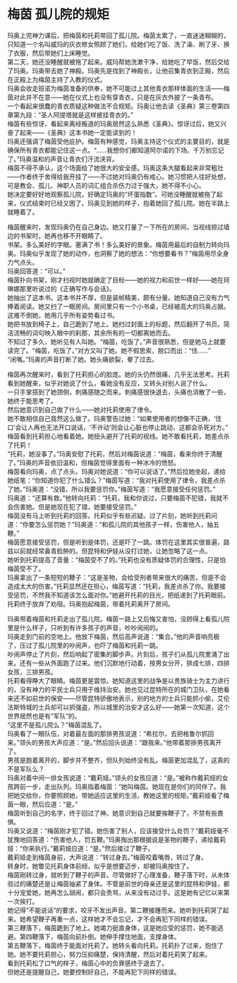 # 梅茵 孤儿院的规矩
玛奥上完神力课后，把梅茵和托莉带回了孤儿院。梅茵太累了，一直迷迷糊糊的，只知道一个名叫威玛的灰衣修女照顾了她们，给她们吃了饭、洗了澡、刷了牙、换了衣服，然后带她们上床睡觉。  
第二天，她还没睡醒就被拖了起来。威玛帮她洗漱干净，给她吃了早饭，然后交给了玛奥。玛奥带去她了神殿。玛奥先是找到了神殿长，让他召集青衣到正殿，然后在正殿上为梅茵主持了入教的仪式。  
玛奥会收走班诺为梅茵准备的供奉，她不可能过上其他青衣那样体面的生活——梅茵对此并不在意——她在仪式上也没有穿青衣，只是在灰衣外披了一条青布。  
一个看起来很蠢的青衣质疑这种做法不合规矩。玛奥让他去读《圣典》第三卷第四章第九段：“圣人阿提塔就是这样披挂青衣的。”  
梅茵有些惊讶，看起来离经叛道的玛奥居然这么熟悉《圣典》。惊讶过后，她又兴奋了起来——《圣典》这本书她一定能读到的！  
玛奥还强调了梅茵受他庇护。梅茵有种感觉，玛奥主持这个仪式的主要目的，就是确保所有青衣都能记住这一点。“……我想你们都知道阿尔诺的下场。千万别忘记了。”玛奥温和的声音让青衣们汗流浃背。  
梅茵不得不承认，这个场面给了她很大的安全感。玛奥这条大腿看起来非常粗壮——作者终于舍得给我开挂了——不过她对玛奥仍有戒心。她习惯把人往好处想，可是教会、孤儿、神职人员的词汇组合杀伤力过于强大，她不得不小心。  
她决定要好好地观察孤儿院，好确定玛奥的“坏蛋指数”。可她没睡醒就被拖了起来，仪式结束时已经又困了。玛奥见到她的样子，抱着她回了孤儿院。她在半路上就睡着了。  


梅茵醒来时，发现玛奥仍在自己身边。她又打量了一下所在的房间，当视线掠过墙边的书架时，她再也移不开眼睛了。  
书架。多么美好的字眼。塞满了书！多么美好的景象。梅茵用最后的自制力转向玛奥。玛奥似乎发现了她的动作，也洞察了她的想法：“你想要看书？”梅茵用尽全身力气点头。  
玛奥回答道：“可以。”  
梅茵扑向书架，刚才扫视时她就确定了目标——她的视力和前世一样好——她在珂琳娜那里听说过的《正确写作与会话》。  
她抽出了这本书。这本书并不厚，但是装帧精美，颇有分量。她知道自己没有力气捧着阅读。她又扫了一眼房间。房间里只有一个小书桌，已经被高大的玛奥占据。这难不倒她，她用几乎所有姿势看过书。  
她把书放到椅子上，自己跪到了地上。她扫过封面上的标题，然后翻开了书页。简洁流畅的词句映入眼中的刹那，其余所有的一切都离她而去。  
不知过了多久，她听见有人叫她。“梅茵，吃饭了。”声音很熟悉，但是她马上就要读完了。“梅茵，吃饭了。”对方又叫了她。她不假思索，脱口而出：“住……”  
“闭嘴。”玛奥的声音打断了她。她头痛欲裂，晕了过去。  


梅茵再次醒来时，看到了托莉担心的脸庞。她的头仍然很痛，几乎无法思考。托莉看到她醒来，似乎对她说了什么，看她没有反应，又转头对别人说了什么。  
一只手掌搭到了她颈侧，刺痛感随之而来。刺痛感很快退去，头痛也消散了一些，她终于能思考了。  
然后她意识到自己做了什么——她对托莉使用了律令。  
她不敢相信自己竟然这么做了。玛奥警告过她：“如果使用者的想像不正确，‘住口’会让人再也无法开口说话，‘不许动’则会让心脏也停止跳动，这都会杀死对方。”  
梅茵看到托莉担心地看着她。她扭头避开了托莉的视线。她不敢看托莉，她差点杀了托莉！  
“托莉，她没事了。”玛奥安慰了托莉，然后对梅茵说道：“梅茵，看来你终于清醒了。”玛奥的声音依旧温和，但梅茵觉得里面有一种冰冷的愤怒。  
梅茵看向玛奥，点了点头。玛奥对她说道：“你可以说话了。”然后拉她坐起，递给她纸笔：“你知道你犯了什么错么？”梅茵写道：“我对托莉使用了律令，我差点杀了她。”玛奥道：“没错，所以我要惩罚你。”梅茵写道：“我愿意接受任何惩罚。”  
玛奥道：“还算有救。”他转向托莉：“托莉，我和你说过，只要梅茵不犯错，我就不会伤害她。但是她现在犯了错，她要接受惩罚。”  
梅茵没有马上听到托莉的回答。托莉似乎有些迟疑。过了片刻，她听到托莉问道：“你要怎么惩罚她？”玛奥道：“和孤儿院的其他孩子一样，伤害他人，抽五鞭。”  
梅茵愿意接受惩罚，但是听到是体罚，还是吓了一跳。体罚在这里其实很普遍，路兹以前就经常鼻青脸肿的。但昆特和伊娃从没打过她，让她忽略了这一点。  
她听到托莉提高了音量：“梅茵受不了的。”托莉也没有质疑体罚的合理性，只是怕梅茵受不了。  
玛奥拿出了一条短短的鞭子：“这是圣物，会给受刑者带来很大的痛苦，但是不会造成太大的伤害。”托莉显然还在担心，梅茵写道：“托莉，我差点杀了你。我要接受惩罚，不然我不知道该怎么面对你。”她避开托莉的目光，把纸递到了托莉眼前。  
托莉终于放弃了劝阻。玛奥抱起梅茵，带着托莉离开了房间。  


玛奥带着梅茵和托莉走出了孤儿院。梅茵一路上又后悔又害怕，没顾得上看孤儿院里是什么样子，只听到有许多孩子的声音，吵吵闹闹的。  
玛奥走到门前的空地上。他放下梅茵，然后高声说道：“集合。”他的声音响亮极了，压过了孤儿院里的吵闹声，也吓了梅茵和托莉一跳。  
吵闹声停止了片刻，然后响起了密集的脚步声。片刻后，孩子们从孤儿院里涌了出来。还有一些从外面跑了过来。他们沉默地行动着，按男女分开，排成七排，四排女孩，三排男孩。  
托莉看得睁大了眼睛。梅茵更是震惊。她知道这里的战争是以贵族骑士为主力进行的，没有神力的平民士兵只用于维持治安。她也见过昆特所在的城门卫队，在她看来还不如前世的保安——尽管昆特骄傲地表示，别的地方的士兵只能抓小偷，艾伦法斯特城的士兵却可以抓强盗，所以城里的治安才这么好——她第一次知道，这个世界居然也是有“军队”的。  
“这里不是孤儿院么？”梅茵混乱了。  
玛奥看了一眼队伍，对着最左面的那排男孩说道：“希拉尔，去把格鲁尔抓回来。”领头的男孩大声应道：“是。”然后回头说道：“跟我来。”他带着那排男孩离开了。  
男孩是跑着离开的，脚步并不整齐，但队列始终没有乱。梅茵更加混乱了，这真的不是军队么？  
玛奥对着中间一排女孩说道：“戴莉娅。”领头的女孩应道：“是。”被称作戴莉娅的女孩跨前一步，走出队列。玛奥指着梅茵：“她叫梅茵。她现在是你们的同伴了。我把她交给你，你要照顾她，带她适应这里的生活，教她这里的规矩。”戴莉娅看了梅茵一眼，然后应道：“是。”  
梅茵听到自己的名字，终于回过了神。她意识到自己就要挨鞭子了，不禁有些畏惧。  
玛奥又说道：“梅茵刚才犯了错。她伤害了别人，应该接受什么处罚？”戴莉娅毫不犹豫地回答道：“伤害他人，罚五鞭。”玛奥掏出那根据说是圣物的鞭子，递给戴莉娅：“你来执行。”戴莉娅应道：“是。”然后接过了鞭子。  
戴莉娅走到梅茵身前，大声说道：“转过身去。”梅茵咬着嘴唇，转过了身。  
转身时，她瞥见托莉身体前倾，似乎是想要迈步，却被玛奥按住了。  
梅茵刚转过身，就听到了鞭子的声音。尽管做好了心理准备，鞭子落下时，从未体验过的痛楚还是让梅茵抽紧了身体。不管是前世的母亲还是这里的昆特和伊娃，都十分宠爱她，她再怎么胡闹，都只会责骂，从来没有动过手。这是她有记忆以来第一次挨打。  
她记得“不能说话”的要求，咬牙不发出声音。第二鞭接踵而来。她听到托莉哭了起来。她希望鞭子再重一点，这样她才不会忘记，才不会再犯下同样的错误。  
第三鞭落下，梅茵跪到了地上。她竭力挺直身体，这是她应受的惩罚，她不能逃避。第四鞭落下，梅茵向前扑倒。她伸手撑住地面，支撑身体。  
第五鞭落下，梅茵终于能面对托莉了。她转头看向托莉。托莉扑了过来，抱住了她。她不要托莉担心，努力压抑痛楚，保持清醒，然后对着托莉笑了起来。  
看到托莉松了口气的样子，梅茵心中的负罪感终于退去了。  
但她还是提醒自己，她要控制好自己，不能再犯下同样的错误。  


